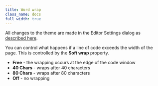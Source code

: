 ```yaml
---
title: Word wrap
class_name: docs
full_width: true
---
```


All changes to the theme are made in the Editor Settings dialog as [described here](/docs/ide/code-editor/editor-settings/).

You can control what happens if a line of code exceeds the width of the page. This is controlled by the **Soft wrap** property.

- **Free** - the wrapping occurs at the edge of the code window
- **40 Chars** - wraps after 40 characters
- **80 Chars** - wraps after 80 characters
- **Off** - no wrapping

